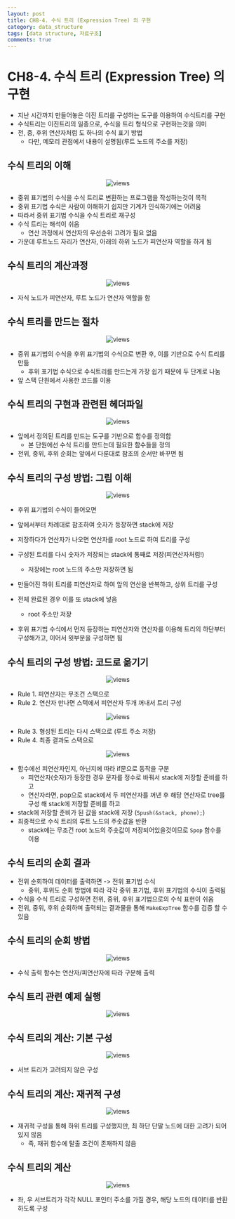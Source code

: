 ```yaml
---
layout: post
title: CH8-4. 수식 트리 (Expression Tree) 의 구현
category: data_structure
tags: [data structure, 자료구조]
comments: true
---
```


# CH8-4. 수식 트리 (Expression Tree) 의 구현
- 지난 시간까지 만들어놓은 이진 트리를 구성하는 도구를 이용하여 수식트리를 구현
- 수식트리는 이진트리의 일종으로, 수식을 트리 형식으로 구현하는것을 의미
- 전, 중, 후위 연산자처럼 도 하나의 수식 표기 방법
  - 다만, 메모리 관점에서 내용이 설명됨(루트 노드의 주소를 저장)

## 수식 트리의 이해

<center>
<figure>
<img src="/assets/post_img/data_structure/2019-08-04-data_structure/fig1.PNG" alt="views">
<figcaption> </figcaption>
</figure>
</center>

- 중위 표기법의 수식을 수식 트리로 변환하는 프로그램을 작성하는것이 목적
- 중위 표기법 수식은 사람이 이해하기 쉽지만 기계가 인식하기에는 어려움
- 따라서 중위 표기법 수식을 수식 트리로 재구성
- 수식 트리는 해석이 쉬움
  - 연산 과정에서 연산자의 우선순위 고려가 필요 없음
- 가운데 루트노드 자리가 연산자, 아래의 하위 노드가 피연산자 역할을 하게 됨

## 수식 트리의 계산과정

<center>
<figure>
<img src="/assets/post_img/data_structure/2019-08-04-data_structure/fig2.PNG" alt="views">
<figcaption> </figcaption>
</figure>
</center>

- 자식 노드가 피연산자, 루트 노드가 연산자 역할을 함

## 수식 트리를 만드는 절차

<center>
<figure>
<img src="/assets/post_img/data_structure/2019-08-04-data_structure/fig3.PNG" alt="views">
<figcaption> </figcaption>
</figure>
</center>

- 중위 표기법의 수식을 후위 표기법의 수식으로 변환 후, 이를 기반으로 수식 트리를 만듦
  - 후위 표기법 수식으로 수식트리를 만드는게 가장 쉽기 때문에 두 단계로 나눔
- 앞 스택 단원에서 사용한 코드를 이용

## 수식 트리의 구현과 관련된 헤더파일

<center>
<figure>
<img src="/assets/post_img/data_structure/2019-08-04-data_structure/fig4.PNG" alt="views">
<figcaption> </figcaption>
</figure>
</center>

- 앞에서 정의된 트리를 만드는 도구를 기반으로 함수를 정의함
  - 본 단원에선 수식 트리를 만드는데 필요한 함수들을 정의
- 전위, 중위, 후위 순회는 앞에서 다룬대로 참조의 순서만 바꾸면 됨

## 수식 트리의 구성 방법: 그림 이해

<center>
<figure>
<img src="/assets/post_img/data_structure/2019-08-04-data_structure/fig5.PNG" alt="views">
<figcaption> </figcaption>
</figure>
</center>

- 후위 표기법의 수식이 들어오면
- 앞에서부터 차례대로 참조하여 숫자가 등장하면 stack에 저장
- 저장하다가 연산자가 나오면 연산자를 root 노드로 하여 트리를 구성
- 구성된 트리를 다시 숫자가 저장되는  stack에 통째로 저장(피연산자처럼!)
  - 저장에는 root 노드의 주소만 저장하면 됨
- 만들어진 하위 트리를 피연산자로 하여 앞의 연산을 반복하고, 상위 트리를 구성
- 전체 완료된 경우 이를 또 stack에 넣음
  - root 주소만 저장

- 후위 표기법 수식에서 먼저 등장하는 피연산자와 연산자를 이용해 트리의 하단부터 구성해가고, 이어서 윗부분을 구성하면 됨

## 수식 트리의 구성 방법: 코드로 옮기기

<center>
<figure>
<img src="/assets/post_img/data_structure/2019-08-04-data_structure/fig6.PNG" alt="views">
<figcaption> </figcaption>
</figure>
</center>

- Rule 1. 피연산자는 무조건 스택으로
- Rule 2. 연산자 만나면 스택에서 피연산자 두개 꺼내서 트리 구성

<center>
<figure>
<img src="/assets/post_img/data_structure/2019-08-04-data_structure/fig7.PNG" alt="views">
<figcaption> </figcaption>
</figure>
</center>

- Rule 3. 형성된 트리는 다시 스택으로 (루트 주소 저장)
- Rule 4. 최종 결과도 스택으로

<center>
<figure>
<img src="/assets/post_img/data_structure/2019-08-04-data_structure/fig8.PNG" alt="views">
<figcaption> </figcaption>
</figure>
</center>

- 함수에선 피연산자인지, 아닌지에 따라 if문으로 동작을 구분
  - 피연산자(숫자)가 등장한 경우 문자를 정수로 바꿔서 stack에 저장할 준비를 하고
  - 연산자라면, pop으로 stack에서 두 피연산자를 꺼낸 후 해당 연산자로 tree를 구성 해 stack에 저장할 준비를 하고
- stack에 저장할 준비가 된 값을 stack에 저장 (`Spush(&stack, phone);`)
- 최종적으로 수식 트리의 루트 노드의 주솟값을 반환
  - stack에는 무조건 root 노드의 주솟값이 저장되어있을것이므로 `Spop` 함수를 이용

## 수식 트리의 순회 결과
- 전위 순회하여 데이터를 출력하면 -> 전위 표기법 수식
  - 중위, 후위도 순회 방법에 따라 각각 중위 표기법, 후위 표기법의 수식이 출력됨
- 수식을 수식 트리로 구성하면 전위, 중위, 후위 표기법으로의 수식 표현이 쉬움
- 전위, 중위, 후위 순회하며 출력되는 결과물을 통해 `MakeExpTree` 함수를 검증 할 수 있음

## 수식 트리의 순회 방법

<center>
<figure>
<img src="/assets/post_img/data_structure/2019-08-04-data_structure/fig9.PNG" alt="views">
<figcaption> </figcaption>
</figure>
</center>

- 수식 출력 함수는 연산자/피연산자에 따라 구분해 출력

## 수식 트리 관련 예제 실행

<center>
<figure>
<img src="/assets/post_img/data_structure/2019-08-04-data_structure/fig10.PNG" alt="views">
<figcaption> </figcaption>
</figure>
</center>

## 수식 트리의 계산: 기본 구성

<center>
<figure>
<img src="/assets/post_img/data_structure/2019-08-04-data_structure/fig11.PNG" alt="views">
<figcaption> </figcaption>
</figure>
</center>

- 서브 트리가 고려되지 않은 구성

## 수식 트리의 계산: 재귀적 구성

<center>
<figure>
<img src="/assets/post_img/data_structure/2019-08-04-data_structure/fig12.PNG" alt="views">
<figcaption> </figcaption>
</figure>
</center>

- 재귀적 구성을 통해 하위 트리를 구성했지만, 최 하단 단말 노드에 대한 고려가 되어있지 않음
  - 즉, 재귀 함수에 탈출 조건이 존재하지 않음

## 수식 트리의 계산

<center>
<figure>
<img src="/assets/post_img/data_structure/2019-08-04-data_structure/fig13.PNG" alt="views">
<figcaption> </figcaption>
</figure>
</center>

- 좌, 우 서브트리가 각각 NULL 포인터 주소를 가질 경우, 해당 노드의 데이터를 반환하도록 구성
